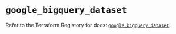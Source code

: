 # `google_bigquery_dataset`

Refer to the Terraform Registory for docs: [`google_bigquery_dataset`](https://registry.terraform.io/providers/hashicorp/google/4.64.0/docs/resources/bigquery_dataset).
